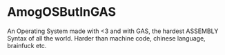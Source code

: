 # AmogOSButInGAS
An Operating System made with &lt;3 and with GAS, the hardest ASSEMBLY Syntax of all the world. Harder than machine code, chinese language, brainfuck etc.
